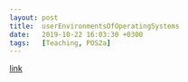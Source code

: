 ```yaml
---
layout: post
title:  userEnvironmentsOfOperatingSystems
date:   2019-10-22 16:03:30 +0300
tags:   [Teaching, POS2a]
---
```


[link](https://pavolsokol.science.upjs.sk/index.php/en/teaching/lectures-seminars/pos2)
